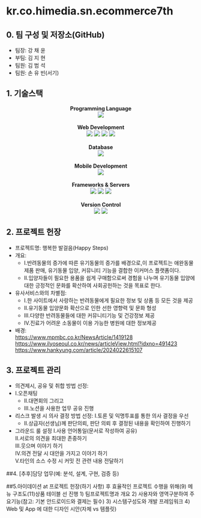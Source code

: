 # kr.co.himedia.sn.ecommerce7th

## 0. 팀 구성 및 저장소(GitHub)
- 팀장: 강 채 윤
- 부팀: 김 지 현
- 팀원: 김 범 석
- 팀원: 손 유 빈(서기)<br>



## 1. 기술스택
<div align="center"> 
  <b>Programming Language</b>
</div>

<div align="center"> 
  <img src="https://img.shields.io/badge/java-007396?style=for-the-badge&logo=java&logoColor=white">
</div>

<br/>

<div align="center"> 
  <b>Web Development</b>
</div>

<div align="center">
  <img src="https://img.shields.io/badge/html5-E34F26?style=for-the-badge&logo=html5&logoColor=white"> 
  <img src="https://img.shields.io/badge/css-1572B6?style=for-the-badge&logo=css3&logoColor=white"> 
  <img src="https://img.shields.io/badge/javascript-F7DF1E?style=for-the-badge&logo=javascript&logoColor=black"> 
  <img src="https://img.shields.io/badge/jquery-0769AD?style=for-the-badge&logo=jquery&logoColor=white">
</div>

<br/>

<div align="center"> 
  <b>Database</b>
</div>

<div align="center">
  <img src="https://img.shields.io/badge/oracle-F80000?style=for-the-badge&logo=oracle&logoColor=white"> 
</div>

<br/>

<div align="center"> 
  <b>Mobile Development</b>
</div>

<div align="center">
  <img src="https://img.shields.io/badge/Android-3DDC84?style=for-the-badge&logo=Android&logoColor=white">
</div>

<br/>

<div align="center"> 
  <b>Frameworks & Servers</b>
</div>

<div align="center">
  <img src="https://img.shields.io/badge/spring-6DB33F?style=for-the-badge&logo=spring&logoColor=white"> 
  <img src="https://img.shields.io/badge/springboot-6DB33F?style=for-the-badge&logo=springboot&logoColor=white">
  <img src="https://img.shields.io/badge/apache tomcat-F8DC75?style=for-the-badge&logo=apachetomcat&logoColor=white">
</div>

<br/>

<div align="center"> 
  <b>Version Control</b>
</div>

<div align="center">
  <img src="https://img.shields.io/badge/github-181717?style=for-the-badge&logo=github&logoColor=white">
  <img src="https://img.shields.io/badge/git-F05032?style=for-the-badge&logo=git&logoColor=white">
</div>

## 2. 프로젝트 헌장
-  프로젝트명: 행복한 발걸음(Happy Steps)
- 개요:<br>
	-  I.반려동물의 증가에 따른 유기동물의 증가를 배경으로,이 프로젝트는 애완동물 제품 판매, 유기동물 입양, 커뮤니티 기능을 결합한 이커머스 플랫폼이다.<br>
	- II.입양자들이 필요한 용품을 쉽게 구매함으로써 경험을 나누며 유기동물 입양에 대한 긍정적인 문화를 확산하여 사회공헌하는 것을 목표로 한다.<br>
- 유사서비스와의 차별점:
	-  I.한 사이트에서 사랑하는 반려동물에게 필요한 정보 및 상품 등 모든 것을 제공
	-  II.유기동물 입양문화 확산으로 인한 선한 영향력 및 문화 형성
    - III.다양한 반려동물들에 대한 커뮤니티기능 및 건강정보 제공
    -  IV.진료가 어려운 소동물이 이용 가능한 병원에 대한 정보제공
- 배경:<br>
	https://www.mpmbc.co.kr/NewsArticle/1419128 <br>
	https://www.ilyoseoul.co.kr/news/articleView.html?idxno=491423
	https://www.hankyung.com/article/2024022615107 
	
## 3. 프로젝트 관리
- 의견제시, 공유 및 취합 방법 선정:
- I.오픈채팅
   - II.대면회의 그리고 
  - III.노션을 사용한 업무 공유 진행<br>
- 리스크 발생 시 의사 결정 방법 선정:
	I.토론 및 익명투표를 통한 의사 결정을 우선
   - II.상급자(선생님)께 판단의뢰, 판단 의뢰 후 결정된 내용을 확인하여 진행하기<br>
- 그라운드 룰 설정
	  I.사용 언어통일(문서로 작성하여 공유)<br>
	 II.서로의 의견을 최대한 존중하기<br>
	III.웃으며 이야기 하기<br>
	 IV.의견 전달 시 대안을 가지고 이야기 하기<br>
	  V.타인의 소스 수정 시 커밋 전 관련 내용 전달하기<br>

##4. [추후]담당 업무(예: 분석, 설계, 구현, 검증 등)

##5.아이데이션 at 프로젝트 헌장(하기 사항) 후 효율적인 프로젝트 수행을 위해(9) 메뉴 구조도(11)상품 테이블 선 진행
	1) 팀프로젝트명과 개요
	2) 사용자와 영역구분하여 주요기능(참고: 기본 안드로이드와 결제는 필수)
	3) 시스템구성도와 개발 프레임워크
	4) Web 및 App 에 대한 디자인 시안(자체 vs 템플릿)